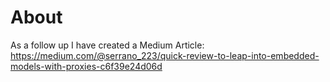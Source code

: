 
# About

As a follow up I have created a Medium Article: https://medium.com/@serrano_223/quick-review-to-leap-into-embedded-models-with-proxies-c6f39e24d06d
